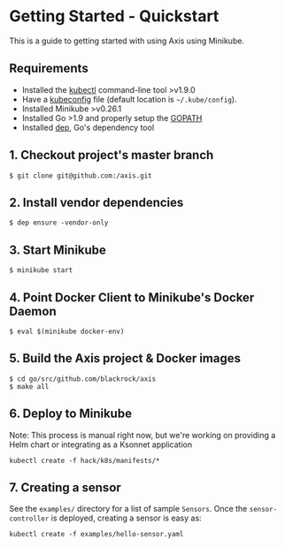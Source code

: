 # Getting Started - Quickstart
This is a guide to getting started with using Axis using Minikube.

## Requirements
* Installed the [kubectl](https://kubernetes.io/docs/tasks/tools/install-kubectl/) command-line tool >v1.9.0
* Have a [kubeconfig](https://kubernetes.io/docs/tasks/access-application-cluster/configure-access-multiple-clusters/) file (default location is `~/.kube/config`).
* Installed Minikube >v0.26.1
* Installed Go >1.9 and properly setup the [GOPATH](https://golang.org/doc/install)
* Installed [dep](https://golang.github.io/dep/docs/installation.html), Go's dependency tool

## 1. Checkout project's master branch
```
$ git clone git@github.com:/axis.git
```

## 2. Install vendor dependencies
```
$ dep ensure -vendor-only
```

## 3. Start Minikube
```
$ minikube start
```

## 4. Point Docker Client to Minikube's Docker Daemon
```
$ eval $(minikube docker-env)
```

## 5. Build the Axis project & Docker images
```
$ cd go/src/github.com/blackrock/axis
$ make all
```

## 6. Deploy to Minikube
Note: This process is manual right now, but we're working on providing a Helm chart or integrating as a Ksonnet application
```
kubectl create -f hack/k8s/manifests/*
```

## 7. Creating a sensor
See the `examples/` directory for a list of sample `Sensors`. Once the `sensor-controller` is deployed, creating a sensor is easy as:
```
kubectl create -f examples/hello-sensor.yaml
```